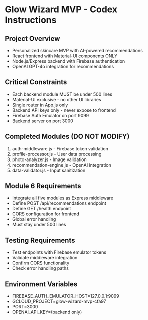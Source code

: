# Glow Wizard MVP - Codex Instructions

## Project Overview
- Personalized skincare MVP with AI-powered recommendations
- React frontend with Material-UI components ONLY
- Node.js/Express backend with Firebase authentication
- OpenAI GPT-4o integration for recommendations

## Critical Constraints
- Each backend module MUST be under 500 lines
- Material-UI exclusive - no other UI libraries
- Single router in App.js only
- Backend API keys only - never expose to frontend
- Firebase Auth Emulator on port 9099
- Backend server on port 3000

## Completed Modules (DO NOT MODIFY)
1. auth-middleware.js - Firebase token validation
2. profile-processor.js - User data processing  
3. photo-analyzer.js - Image validation
4. recommendation-engine.js - OpenAI integration
5. data-validator.js - Input sanitization

## Module 6 Requirements
- Integrate all five modules as Express middleware
- Define POST /api/recommendations endpoint
- Define GET /health endpoint  
- CORS configuration for frontend
- Global error handling
- Must stay under 500 lines

## Testing Requirements
- Test endpoints with Firebase emulator tokens
- Validate middleware integration
- Confirm CORS functionality
- Check error handling paths

## Environment Variables
- FIREBASE_AUTH_EMULATOR_HOST=127.0.0.1:9099
- GCLOUD_PROJECT=glow-wizard-mvp-cfa97
- PORT=3000
- OPENAI_API_KEY=(backend only)
